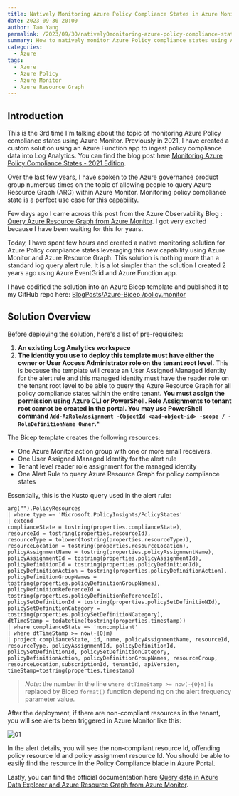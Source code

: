 ```yaml
---
title: Natively Monitoring Azure Policy Compliance States in Azure Monitor - 2023 Edition
date: 2023-09-30 20:00
author: Tao Yang
permalink: /2023/09/30/natively0monitoring-azure-policy-compliance-states-in-azure-monitor-2023-edition/
summary: How to natively monitor Azure Policy compliance states using Azure Monitor and Azure Resource Graph
categories:
  - Azure
tags:
  - Azure
  - Azure Policy
  - Azure Monitor
  - Azure Resource Graph
---
```


## Introduction

This is the 3rd time I'm talking about the topic of monitoring Azure Policy compliance states using Azure Monitor. Previously in 2021, I have created a custom solution using an Azure Function app to ingest policy compliance data into Log Analytics. You can find the blog post here [Monitoring Azure Policy Compliance States - 2021 Edition](https://blog.tyang.org/2021/12/06/monitoring-azure-policy-compliance-states-2021-edition/).

Over the last few years, I have spoken to the Azure governance product group numerous times on the topic of allowing people to query Azure Resource Graph (ARG) within Azure Monitor. Monitoring policy compliance state is a perfect use case for this capability.

Few days ago I came across this post from the Azure Observability Blog : [Query Azure Resource Graph from Azure Monitor](https://techcommunity.microsoft.com/t5/azure-observability-blog/query-azure-resource-graph-from-azure-monitor/ba-p/3918298). I got very excited because I have been waiting for this for years.

Today, I have spent few hours and created a native monitoring solution for Azure Policy compliance states leveraging this new capability using Azure Monitor and Azure Resource Graph. This solution is nothing more than a standard log query alert rule. It is a lot simpler than the solution I created 2 years ago using Azure EventGrid and Azure Function app.

I have codified the solution into an Azure Bicep template and published it to my GitHub repo here: [BlogPosts/Azure-Bicep
/policy.monitor](https://github.com/tyconsulting/BlogPosts/tree/master/Azure-Bicep/policy.monitor)

## Solution Overview

Before deploying the solution, here's a list of pre-requisites:

1. **An existing Log Analytics workspace**
2. **The identity you use to deploy this template must have either the owner or User Access Administrator role on the tenant root level.** This is because the template will create an User Assigned Managed Identity for the alert rule and this managed identity must have the reader role on the tenant root level to be able to query the Azure Resource Graph for all policy compliance states within the entire tenant. **You must assign the permission using Azure CLI or PowerShell. Role Assignments to tenant root cannot be created in the portal. You may use PowerShell command `Add-AzRoleAssignment -ObjectId <aad-object-id> -scope / -RoleDefinitionName Owner`.***

The Bicep template creates the following resources:

 * One Azure Monitor action group with one or more email receivers.
 * One User Assigned Managed Identity for the alert rule
 * Tenant level reader role assignment for the managed identity
 * One Alert Rule to query Azure Resource Graph for policy compliance states

Essentially, this is the Kusto query used in the alert rule:

```kusto
arg("").PolicyResources
| where type =~ 'Microsoft.PolicyInsights/PolicyStates'
| extend
complianceState = tostring(properties.complianceState),
resourceId = tostring(properties.resourceId),
resourceType = tolower(tostring(properties.resourceType)),
resourceLocation = tostring(properties.resourceLocation),
policyAssignmentName = tostring(properties.policyAssignmentName),
policyAssignmentId = tostring(properties.policyAssignmentId),
policyDefinitionId = tostring(properties.policyDefinitionId),
policyDefinitionAction = tostring(properties.policyDefinitionAction),
policyDefinitionGroupNames = tostring(properties.policyDefinitionGroupNames),
policyDefinitionReferenceId = tostring(properties.policyDefinitionReferenceId),
policySetDefinitionId = tostring(properties.policySetDefinitioNId),
policySetDefinitionCategory = tostring(properties.policySetDefinitioNCategory),
dtTimeStamp = todatetime(tostring(properties.timestamp))
| where complianceState =~ 'noncompliant'
| where dtTimeStamp >= now(-{0}m)
| project complianceState, id, name, policyAssignmentName, resourceId, resourceType, policyAssignmentId, policyDefinitionId, policySetDefinitionId, policySetDefinitionCategory, policyDefinitionAction, policyDefinitionGroupNames, resourceGroup, resourceLocation,subscriptionId, tenantId, apiVersion, timeStamp=tostring(properties.timestamp)
```

>*Note*: the number in the line `where dtTimeStamp >= now(-{0}m)` is replaced by Bicep `format()` function depending on the alert frequency parameter value.

After the deployment, if there are non-compliant resources in the tenant, you will see alerts been triggered in Azure Monitor like this:

![01](../../../../assets/images/2023/09/alert-rule-arg-policy-compliance-01.jpg)

In the alert details, you will see the non-compliant resource Id, offending policy resource Id and policy assignment resource Id. You should be able to easily find the resource in the Policy Compliance blade in Azure Portal.

Lastly, you can find the official documentation here [Query data in Azure Data Explorer and Azure Resource Graph from Azure Monitor](https://learn.microsoft.com/en-us/azure/azure-monitor/logs/azure-monitor-data-explorer-proxy).
